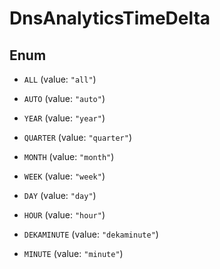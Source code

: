 

# DnsAnalyticsTimeDelta

## Enum


* `ALL` (value: `"all"`)

* `AUTO` (value: `"auto"`)

* `YEAR` (value: `"year"`)

* `QUARTER` (value: `"quarter"`)

* `MONTH` (value: `"month"`)

* `WEEK` (value: `"week"`)

* `DAY` (value: `"day"`)

* `HOUR` (value: `"hour"`)

* `DEKAMINUTE` (value: `"dekaminute"`)

* `MINUTE` (value: `"minute"`)



